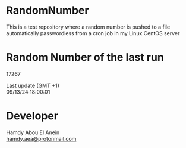 # RandomNumber    
This is a test repository where a random number is pushed to a file automatically passwordless from a cron job in my Linux CentOS server    
# Random Number of the last run   
17267
      
Last update (GMT +1)    
09/13/24 18:00:01
# Developer    
Hamdy Abou El Anein   
hamdy.aea@protonmail.com
